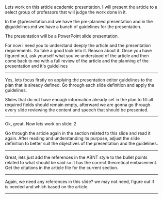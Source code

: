 Lets work on this article academic presentation. I will present the article to a select group of professors that will judge the work done in it.

In the @presentation.md we have the pre-planned presentation and in the @guidelines.md we have a bunch of guidelines for the presentation.

The presentation will be a PowerPoint slide presentation. 

For now i need you to understand deeply the article and the presentation requirements. So take a good look into it. Reason about it. Once you have figured out, ask yourself what you've understood of the article and then come back to me with a full review of the article and the planning of the presentation and it's guidelines

------------------------------------------------------------------------------------------------

Yes, lets focus firstly on applying the presentation editor guidelines to the plan that is already defined. Go through each slide definition and apply the guidelines.

Slides that do not have enough information already set in the plan to fill all required fields should remain empty, afterward we are gonna go through every slide reviewing the content and speech that should be presented.

------------------------------------------------------------------------------------------------

Ok, great. Now lets work on slide: 2

Go through the article again in the section related to this slide and read it again. After reading and understanding its purpose, adjust the slide definition to better suit the objectives of the presentation and the guidelines.

------------------------------------------------------------------------------------------------

Great, lets just add the references in the ABNT style to the bullet points related to what should be said so it has the correct theoretical embasement. Get the citations in the article file for the current section.

------------------------------------------------------------------------------------------------

Again, we need any references in this slide? we may not need, figure out if is needed and which based on the article.

------------------------------------------------------------------------------------------------
